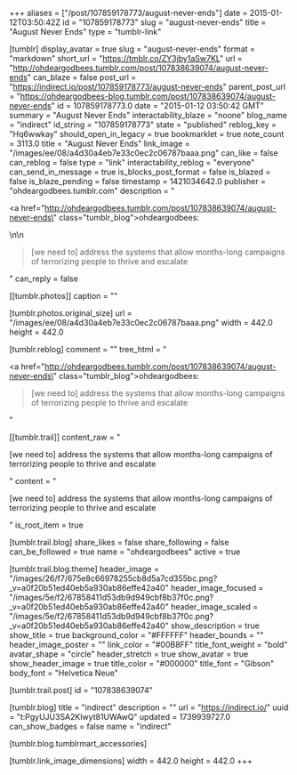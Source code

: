 +++
aliases = ["/post/107859178773/august-never-ends"]
date = 2015-01-12T03:50:42Z
id = "107859178773"
slug = "august-never-ends"
title = "August Never Ends"
type = "tumblr-link"

[tumblr]
display_avatar = true
slug = "august-never-ends"
format = "markdown"
short_url = "https://tmblr.co/ZY3jby1aSw7KL"
url = "http://ohdeargodbees.tumblr.com/post/107838639074/august-never-ends"
can_blaze = false
post_url = "https://indirect.io/post/107859178773/august-never-ends"
parent_post_url = "https://ohdeargodbees-blog.tumblr.com/post/107838639074/august-never-ends"
id = 107859178773.0
date = "2015-01-12 03:50:42 GMT"
summary = "August Never Ends"
interactability_blaze = "noone"
blog_name = "indirect"
id_string = "107859178773"
state = "published"
reblog_key = "Hq6wwkay"
should_open_in_legacy = true
bookmarklet = true
note_count = 3113.0
title = "August Never Ends"
link_image = "/images/ee/08/a4d30a4eb7e33c0ec2c06787baaa.png"
can_like = false
can_reblog = false
type = "link"
interactability_reblog = "everyone"
can_send_in_message = true
is_blocks_post_format = false
is_blazed = false
is_blaze_pending = false
timestamp = 1421034642.0
publisher = "ohdeargodbees.tumblr.com"
description = "<p><a href=\"http://ohdeargodbees.tumblr.com/post/107838639074/august-never-ends\" class=\"tumblr_blog\">ohdeargodbees</a>:</p>\n\n<blockquote><p>[we need to] address the systems that allow months-long campaigns of terrorizing people to thrive and escalate</p></blockquote>"
can_reply = false

[[tumblr.photos]]
caption = ""

[tumblr.photos.original_size]
url = "/images/ee/08/a4d30a4eb7e33c0ec2c06787baaa.png"
width = 442.0
height = 442.0

[tumblr.reblog]
comment = ""
tree_html = "<p><a href=\"http://ohdeargodbees.tumblr.com/post/107838639074/august-never-ends\" class=\"tumblr_blog\">ohdeargodbees</a>:</p><blockquote><p>[we need to] address the systems that allow months-long campaigns of terrorizing people to thrive and escalate</p></blockquote>"

[[tumblr.trail]]
content_raw = "<p>[we need to] address the systems that allow months-long campaigns of terrorizing people to thrive and escalate</p>"
content = "<p>[we need to] address the systems that allow months-long campaigns of terrorizing people to thrive and escalate</p>"
is_root_item = true

[tumblr.trail.blog]
share_likes = false
share_following = false
can_be_followed = true
name = "ohdeargodbees"
active = true

[tumblr.trail.blog.theme]
header_image = "/images/26/f7/675e8c66978255cb8d5a7cd355bc.png?_v=a0f20b51ed40eb5a930ab86effe42a40"
header_image_focused = "/images/5e/f2/67858411d53db9d949cbf8b37f0c.png?_v=a0f20b51ed40eb5a930ab86effe42a40"
header_image_scaled = "/images/5e/f2/67858411d53db9d949cbf8b37f0c.png?_v=a0f20b51ed40eb5a930ab86effe42a40"
show_description = true
show_title = true
background_color = "#FFFFFF"
header_bounds = ""
header_image_poster = ""
link_color = "#00B8FF"
title_font_weight = "bold"
avatar_shape = "circle"
header_stretch = true
show_avatar = true
show_header_image = true
title_color = "#000000"
title_font = "Gibson"
body_font = "Helvetica Neue"

[tumblr.trail.post]
id = "107838639074"

[tumblr.blog]
title = "indirect"
description = ""
url = "https://indirect.io/"
uuid = "t:PgyUJU3SA2Klwyt81UWAwQ"
updated = 1739939727.0
can_show_badges = false
name = "indirect"

[tumblr.blog.tumblrmart_accessories]

[tumblr.link_image_dimensions]
width = 442.0
height = 442.0
+++
